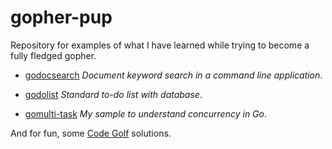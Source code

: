 # gopher-pup

Repository for examples of what I have learned while trying to become a fully fledged gopher.

- [godocsearch](/godocsearch/) _Document keyword search in a command line application_.

- [godolist](/godolist/) _Standard to-do list with database_.

- [gomulti-task](/gomulti-task/) _My sample to understand concurrency in Go_.

And for fun, some [Code Golf](/code-golf/) solutions.
